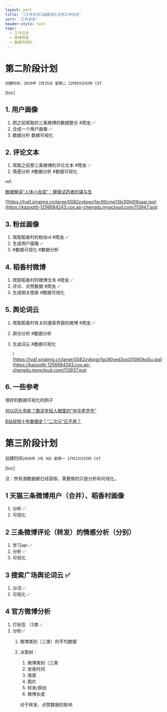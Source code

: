 ```yaml
---
layout: post
title: '[工作日志]品牌活化大创工作日志'
sort: '工作日志'
header-style: text
tags:
  - 工作日志
  - 微博爬虫
  - 数据可视化
---
```

# 第二阶段计划

`创建时间：2020年 2月25日 星期二 22时03分42秒 CST`

[toc]

## 1. 用户画像

1. 把之前爬取的三条微博的数据整合 #爬虫 ✅
2. 合成一个用户画像 ✅
3. 数据分析 数据可视化

## 2. 评论文本

1. 爬取之前那三条微博的评论文本 #爬虫 ✅
2. 情感分析 #数据分析 #数据可视化

ref:

[数据解读“人体小白鼠”：健康试药者的谋与生](https://view.inews.qq.com/a/20190103A0BV9K00?uid=&shareto&openid=o04IBAClisMD9CwI73niBxpyZM2A&key&version=17000329&devicetype=iOS12.1&wuid=oDdoCtwc3F4DJxV3CvPyjJDwmR48&sharer=o04IBAClisMD9CwI73niBxpyZM2A)

![https://tva1.sinaimg.cn/large/0082zybpgy1gc90cme13bj30ht09oaar.jpg](https://kazoottt-1256684243.cos.ap-chengdu.myqcloud.com/113947.jpg)

## 3. 粉丝画像

1. 爬取稻香村的粉丝id #爬虫 ✅
2. 生成用户画像 ✅
3. #数据可视化 #数据分析

## 4. 稻香村微博

1. 爬取稻香村的微博文本 #爬虫 ✅
2. 评论、点赞数据 #爬虫 ✅
3. 生成相关图表 #数据可视化

## 5. 舆论词云

1. 爬取稻香村有关的搜索界面的微博 #爬虫 ✅
2. 舆论分析 #数据分析
3. 生成词云 #数据可视化

    ![https://tva1.sinaimg.cn/large/0082zybpgy1gc90ved3ypj31090ikq5u.jpg](https://kazoottt-1256684243.cos.ap-chengdu.myqcloud.com/113937.jpg)

## 6. 一些参考

很好的数据可视化的例子

[何以历久弥新？数说年轻人眼里的“中华老字号”](https://mp.weixin.qq.com/s/UaQmPhD9QD3jjUBfYByS7Q)

[B站视频十年数据史 | “二次元”已不再？](https://mp.weixin.qq.com/s/7Ocn-zbVwvC3doUjVNesBw)

# 第三阶段计划

创建时间`2020年 3月 9日 星期一 17时23分25秒 CST`

[toc]

注：所有源数据都已经获取，需要做的只是分析和可视化。

## 1 天猫三条微博用户（合并）、稻香村画像

1. 分析 ✅
2. 可视化

## 2 三条微博评论（转发）的情感分析（分别）

1. 学习api ✅
2. 分析 ✅
3. 可视化

## 3 搜索广场舆论词云 ✅

1. 分词 ✅
2. 可视化 ✅

## 4 官方微博分析

1. 打标签 （3类 ✅
2. 分析✅
    1. 微博类别（三类）的平均数据
    2. 决策树：
        1. 微博类别（三类
        2. 发表时间
        3. 情感
        4. 图片
        5. 转发/原创
        6. 微博长度

        对于转发、点赞数据的影响
